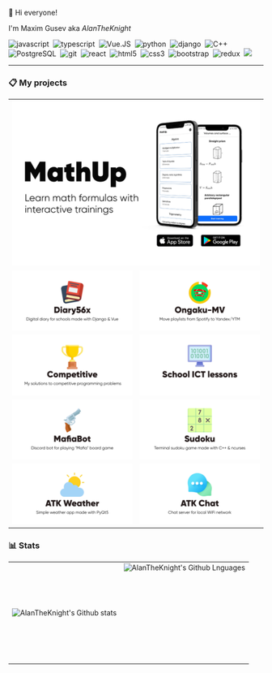 :wave: Hi everyone!

I'm Maxim Gusev aka *AlanTheKnight*

<img alt="javascript" src="https://img.shields.io/badge/javascript-000000.svg?&style=for-the-badge&logo=javascript&logoColor=F7DF1E" />&nbsp;
<img alt="typescript" src="https://img.shields.io/badge/typescript-007ACC.svg?&style=for-the-badge&logo=typescript&logoColor=fff" />&nbsp;
<img alt="Vue.JS" src="https://img.shields.io/badge/vuejs-4FC08D.svg?&style=for-the-badge&logo=vuedotjs&logoColor=fff">&nbsp;
<img alt="python" src="https://img.shields.io/badge/python-3776AB.svg?&style=for-the-badge&logo=python&logoColor=fff">&nbsp;
<img alt="django" src="https://img.shields.io/badge/django-092E20.svg?&style=for-the-badge&logo=django&logoColor=fff">&nbsp;
<img alt="C++" src="https://img.shields.io/badge/c++-00599C.svg?&style=for-the-badge&logo=cplusplus&logoColor=fff">&nbsp;
<img alt="PostgreSQL" src="https://img.shields.io/badge/postgresql-4169E1.svg?&style=for-the-badge&logo=postgresql&logoColor=fff">&nbsp;
<img alt="git" src="https://img.shields.io/badge/git-F05033.svg?&style=for-the-badge&logo=git&logoColor=fff" />&nbsp;
<img alt="react" src="https://img.shields.io/badge/react-61DAFB.svg?&style=for-the-badge&logo=react&logoColor=fff" />&nbsp;
<img alt="html5" src="https://img.shields.io/badge/html-E34F26.svg?&style=for-the-badge&logo=html5&logoColor=fff" />&nbsp;
<img alt="css3" src="https://img.shields.io/badge/css-1572B6.svg?&style=for-the-badge&logo=css3&logoColor=fff" />&nbsp;
<img alt="bootstrap" src="https://img.shields.io/badge/bootstrap-7610F7.svg?&style=for-the-badge&logo=bootstrap&logoColor=fff" />&nbsp;
<img alt="redux" src="https://img.shields.io/badge/redux-764ABC.svg?&style=for-the-badge&logo=redux&logoColor=fff"/>&nbsp;
<img src="https://img.shields.io/badge/linux-FCC624.svg?&style=for-the-badge&logo=linux&logoColor=000"/>&nbsp;

---

### 📋 My projects

<table>
  <tr>
    <td colspan="2">
      <img src="mathup-preview.png" alt=""/>
    </td>
  </tr>
  <tr>
    <td><a href="https://github.com/AlanTheKnight/diary56x"><img alt="Diary56x" src="diary56x-preview.png"/></a></td>
    <td><a href="https://github.com/AlanTheKnight/ongaku-mv"><img alt="Ongaku MV" src="ongaku-mv-preview.png"/></a></td>
  </tr>
  <tr>
    <td><a href="https://github.com/AlanTheKnight/competitive"><img alt="Competitive" src="competitive-preview.png"/></a></td>
    <td><a href="https://github.com/AlanTheKnight/school-ict-lessons"><img alt="School ICT Lessons" src="school-ict-lessons-preview.png"/></a></td>
  </tr>
  <tr>
    <td><a href="https://github.com/AlanTheKnight/mafia"><img alt="Mafia bot" src="mafia-bot-preview.png"/></a></td>
    <td><a href="https://github.com/AlanTheKnight/sudoku"><img alt="Sudoku" src="sudoku-preview.png"/></a></td>
  </tr>
  <tr>
    <td><a href="https://github.com/AlanTheKnight/atk-weather"><img alt="ATK Weather" src="atk-weather-preview.png"/></a></td>
    <td><a href="https://github.com/AlanTheKnight/atk-chat"><img alt="ATK Chat" src="atk-chat-preview.png"/></a></td>
  </tr>
</table>

### 📊 Stats

<table>
  <tr>
    <td>
      <img align="left" src="https://github-readme-streak-stats.herokuapp.com/?user=AlanTheKnight&theme=radical&hide_border=true" alt="AlanTheKnight's Github stats"/>
    </td>
    <td>
      <img height="195px" align="right" alt="AlanTheKnight's Github Lnguages" src="https://github-readme-stats-eight-theta.vercel.app/api/top-langs/?username=AlanTheKnight&theme=radical&layout=compact&hide_border=true" />
    </td>
  </tr>
</table>
